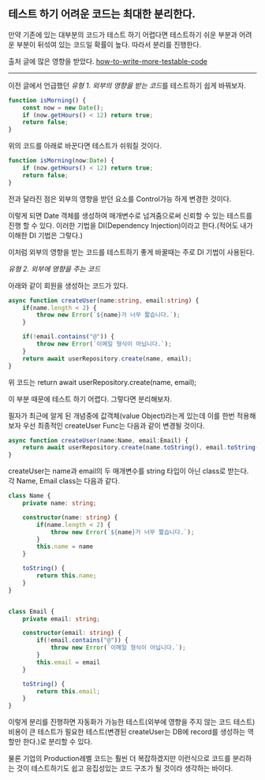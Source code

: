 ## 테스트 하기 어려운 코드는 최대한 분리한다.

만약 기존에 있는 대부분의 코드가 테스트 하기 어렵다면 테스트하기 쉬운 부분과 어려운 부분이 뒤섞여 있는 코드일 확률이 높다. 따라서 분리를 진행한다.

출처 글에 많은 영향을 받았다. [how-to-write-more-testable-code](https://jwchung.github.io/how-to-write-more-testable-code)


---

이전 글에서 언급했던 *유형 1. 외부의 영향을 받는 코드*를 테스트하기 쉽게 바꿔보자.

``` javascript
function isMorning() {
    const now = new Date();
    if (now.getHours() < 12) return true;
    return false;
}

```

위의 코드를 아래로 바꾼다면 테스트가 쉬워질 것이다.

``` javascript
function isMorning(now:Date) {
    if (now.getHours() < 12) return true;
    return false;
}

```
전과 달라진 점은 외부의 영향을 받던 요소를 Control가능 하게 변경한 것이다.

이렇게 되면 Date 객체를 생성하여 매개변수로 넘겨줌으로써 신뢰할 수 있는 테스트를 진행 할 수 있다. 이러한 기법을 DI(Dependency Injection)이라고 한다.(적어도 내가 이해한 DI 기법은 그렇다.)

이처럼 외부의 영향을 받는 코드를 테스트하기 좋게 바꿀때는 주로 DI 기법이 사용된다.

*유형 2. 외부에 영향을 주는 코드*

아래와 같이 회원을 생성하는 코드가 있다.

``` typescript
async function createUser(name:string, email:string) {
    if(name.length < 2) {
        throw new Error(`${name}가 너무 짧습니다.`);
    }

    if(!email.contains("@")) {
        throw new Error(`이메일 형식이 아닙니다.`);
    }
    return await userRepository.create(name, email);
}
```

위 코드는 return await userRepository.create(name, email); 

이 부분 때문에 테스트 하기 어렵다.
그렇다면 분리해보자.

필자가 최근에 알게 된 개념중에 값객체(value Object)라는게 있는데 이를 한번 적용해보자
우선 최종적인 createUser Func는 다음과 같이 변경될 것이다.


``` typescript
async function createUser(name:Name, email:Email) {
    return await userRepository.create(name.toString(), email.toString());
}
```

createUser는 name과 email의 두 매개변수를 string 타입이 아닌 class로 받는다.
각 Name, Email class는 다음과 같다.

```typescript
class Name {
    private name: string;

    constructor(name: string) {
        if(name.length < 2) {
            throw new Error(`${name}가 너무 짧습니다.`);
        }
        this.name = name
    }

    toString() {
        return this.name;
    }
}


class Email {
    private email: string;

    constructor(email: string) {
        if(!email.contains("@")) {
            throw new Error(`이메일 형식이 아닙니다.`);
        }
        this.email = email
    }

    toString() {
        return this.email;
    }
}
```
이렇게 분리를 진행하면 자동화가 가능한 테스트(외부에 영향을 주지 않는 코드 테스트)
비용이 큰 테스트가 필요한 테스트(변경된 createUser는 DB에 record를 생성하는 역할만 한다.)로 분리할 수 있다.

물론 기업의 Production레벨 코드는 훨씬 더 복잡하겠지만 이런식으로 코드를 분리하는 것이 테스트하기도 쉽고 응집성있는 코드 구조가 될 것이라 생각하는 바이다.
